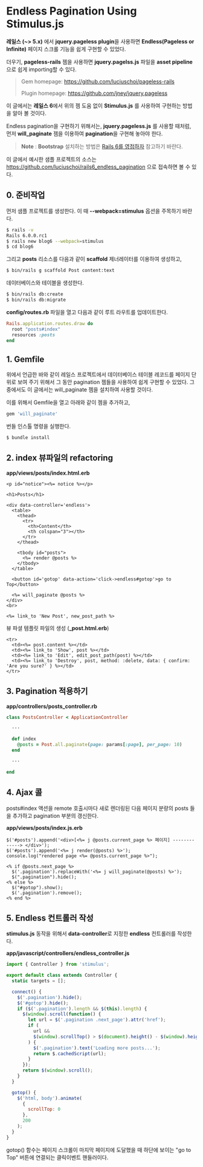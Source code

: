 # Endless Pagination Using Stimulus.js

**레일스 (~> 5.x)** 에서 **jquery.pageless plugin**을 사용하면 **Endless(Pageless or Infinite)** 페이지 스크롤 기능을 쉽게 구현할 수 있었다.

더우기, **pageless-rails** 젬을 사용하면 **jquery.pagelss.js** 파일을 **asset pipeline**으로 쉽게 importing할 수 있다.

> Gem homepage: https://github.com/luciuschoi/pageless-rails
>
> Plugin homepage: https://github.com/jney/jquery.pageless

이 글에서는 **레일스 6**에서 위의 젬 도움 없이 **Stimulus.js** 를 사용하여 구현하는 방법을 알아 볼 것이다.

Endless pagination을 구현하기 위해서는, **jquery.pageless.js** 를 사용할 때처럼, 먼저 **will_paginate** 젬을 이용하여 **pagination**을 구현해 놓아야 한다.

> **Note** : **Bootstrap** 설치하는 방법은 [Rails 6를 영접하자](https://github.com/luciuschoi/welcome_rails6/tree/master) 참고하기 바란다.

이 글에서 예시한 샘플 프로젝트의 소스는 https://github.com/luciuschoi/rails6_endless_pagination 으로 접속하면 볼 수 있다.

## 0. 준비작업

먼저 샘플 프로젝트를 생성한다. 이 때 **--webpack=stimulus** 옵션을 주목하기 바란다.

```bash
$ rails -v
Rails 6.0.0.rc1
$ rails new blog6 --webpack=stimulus
$ cd blog6
```

그리고 **posts** 리소스를 다음과 같이 **scaffold** 제너레이터를 이용하여 생성하고,

```bash
$ bin/rails g scaffold Post content:text
```

데이터베이스와 테이블을 생성한다.

```bash
$ bin/rails db:create
$ bin/rails db:migrate
```

**config/routes.rb** 파일을 열고 다음과 같이 루트 라우트를 업데이트한다.

```ruby
Rails.application.routes.draw do
  root "posts#index"
  resources :posts
end
```

## 1. **Gemfile**

위에서 언급한 바와 같이 레일스 프로젝트에서 데이터베이스 테이블 레코드를 페이지 단위로 보여 주기 위해서 그 동안 pagination 젬들을 사용하여 쉽게 구현할 수 있었다. 그 중에서도 이 글에서는 will_paginate 젬을 설치하여 사용할 것이다.

이를 위해서 Gemfile을 열고 아래와 같이 젬을 추가하고,

```ruby
gem 'will_paginate'
```

번들 인스톨 명령을 실행한다.

```bash
$ bundle install
```

## 2. index 뷰파일의 refactoring

**app/views/posts/index.html.erb**

```erb
<p id="notice"><%= notice %></p>

<h1>Posts</h1>

<div data-controller='endless'>
  <table>
    <thead>
      <tr>
        <th>Content</th>
        <th colspan="3"></th>
      </tr>
    </thead>

    <tbody id="posts">
      <%= render @posts %>
    </tbody>
  </table>

  <button id='gotop' data-action='click->endless#gotop'>go to Top</button>

  <%= will_paginate @posts %>
</div>
<br>

<%= link_to 'New Post', new_post_path %>
```

뷰 파셜 템플릿 파일의 생성 (**\_post.html.erb**)

```erb
<tr>
  <td><%= post.content %></td>
  <td><%= link_to 'Show', post %></td>
  <td><%= link_to 'Edit', edit_post_path(post) %></td>
  <td><%= link_to 'Destroy', post, method: :delete, data: { confirm: 'Are you sure?' } %></td>
</tr>
```

## 3. Pagination 적용하기

**app/controllers/posts_controller.rb**

```ruby
class PostsController < ApplicationController

  ···

  def index
    @posts = Post.all.paginate(page: params[:page], per_page: 10)
  end

  ···

end
```

## 4. Ajax 콜

posts#index 액션을 remote 호출시마다 새로 렌더링된 다음 페이지 분량의 posts 들을 추가하고 pagination 부분의 갱신한다.

**app/views/posts/index.js.erb**

```erb
$('#posts').append('<div>[<%= j @posts.current_page %> 페이지] -------------> </div>');
$('#posts').append('<%= j render(@posts) %>');
console.log("rendered page <%= @posts.current_page %>");

<% if @posts.next_page %>
  $('.pagination').replaceWith('<%= j will_paginate(@posts) %>');
  $(".pagination").hide();
<% else %>
  $("#gotop").show();
  $('.pagination').remove();
<% end %>
```

## 5. Endless 컨트롤러 작성

**stimulus.js** 동작을 위해서 **data-controller**로 지정한 **endless** 컨트롤러를 작성한다.

**app/javascript/controllers/endless_controller.js**

```js
import { Controller } from 'stimulus';

export default class extends Controller {
  static targets = [];

  connect() {
    $('.pagination').hide();
    $('#gotop').hide();
    if ($('.pagination').length && $(this).length) {
      $(window).scroll(function() {
        let url = $('.pagination .next_page').attr('href');
        if (
          url &&
          $(window).scrollTop() > $(document).height() - $(window).height() - 50
        ) {
          $('.pagination').text('Loading more posts...');
          return $.cachedScript(url);
        }
      });
      return $(window).scroll();
    }
  }

  gotop() {
    $('html, body').animate(
      {
        scrollTop: 0
      },
      200
    );
  }
}
```

gotop() 함수는 페이지 스크롤이 마지막 페이지에 도달했을 때 하단에 보이는 "go to Top" 버튼에 연결되는 클릭이벤트 핸들러이다.
